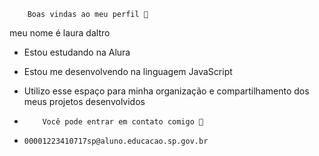         Boas vindas ao meu perfil 💙
meu nome é laura daltro

- Estou estudando na Alura
- Estou me desenvolvendo na linguagem JavaScript
- Utilizo esse espaço para minha organização e compartilhamento dos meus projetos desenvolvidos

-         Você pode entrar em contato comigo 🌸
-     00001223410717sp@aluno.educacao.sp.gov.br
